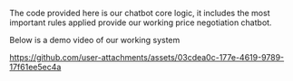 The code provided here is our chatbot core logic, it includes the most important rules applied provide our working price negotiation chatbot.

Below is a demo video of our working system

https://github.com/user-attachments/assets/03cdea0c-177e-4619-9789-17f61ee5ec4a
